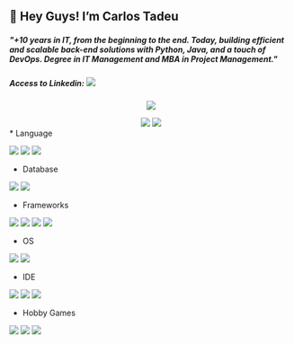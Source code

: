 ## :wave: Hey Guys! I’m Carlos Tadeu </p>

##### "+10 years in IT, from the beginning to the end. Today, building efficient and scalable back-end solutions with Python, Java, and a touch of DevOps. Degree in IT Management and MBA in Project Management."


##### Access to Linkedin: <a href="https://www.linkedin.com/in/carlos-tadeu-944766101/"><img src="https://img.shields.io/badge/LinkedIn-0077B5?style=for-the-badge&logo=linkedin&logoColor=white"></a>

   
<!-- Info    -->
<div>
   <p align="center">
      <img src="https://github-readme-streak-stats.herokuapp.com/?user=carlosfilho1&show_icons=true&theme=dracula"/>
   </p>
</div>

<div align="center"> 
      <img float="left" src="https://github-readme-stats.vercel.app/api?username=carlosfilho1&show_icons=true&theme=dracula"/>
      <img float="right" src="https://github-readme-stats.vercel.app/api/top-langs/?username=carlosfilho1&layout=compact&theme=dracula"/>

</div>
   

<!--    <br><br><br><br><br><br><br><br><br><br><br> -->
   
<!--  Info END   -->



<div>
   <div class="left">
* Language
<p>
   <a>
      <img src="https://img.shields.io/badge/Java-ED8B00?style=for-the-badge&logo=java&logoColor=white"> <!--Java-->
      <img src="https://img.shields.io/badge/JavaScript-323330?style=for-the-badge&logo=javascript&logoColor=F7DF1E"> <!--JavaScript-->
      <img src="https://img.shields.io/badge/Python-3776AB?style=for-the-badge&logo=python&logoColor=white"> <!--CShape-->
   </a>
</p>
   </div>
   
   
</div>
     
* Database
<p>
   <a>
      <img src="https://img.shields.io/badge/MySQL-00000F?style=for-the-badge&logo=mysql&logoColor=white"> <!--MySql-->
      <img src="https://img.shields.io/badge/PostgreSQL-316192?style=for-the-badge&logo=postgresql&logoColor=white"> <!--PostgreSQL-->

   </a>
</p>

* Frameworks
<p>
   <a>
      <img src="https://img.shields.io/badge/Bootstrap-563D7C?style=for-the-badge&logo=bootstrap&logoColor=white"> <!--bootstrap-->
      <img src="https://img.shields.io/badge/Spring_Boot-F2F4F9?style=for-the-badge&logo=spring-boot"> <!--Spring Boot-->
      <img src="https://img.shields.io/badge/Git-F05032?style=for-the-badge&logo=git&logoColor=white"> <!--Git -->
      <img src="https://img.shields.io/badge/django-%23092E20.svg?style=for-the-badge&logo=django&logoColor=white"> <!--Django -->
   </a>
</p>

* OS
<p>
   <a>
      <img src="https://img.shields.io/badge/Windows-0078D6?style=for-the-badge&logo=windows&logoColor=white"> <!--Windows-->
      <img src="https://img.shields.io/badge/Ubuntu-E95420?style=for-the-badge&logo=ubuntu&logoColor=white"> <!--Ubuntu-->

   </a>
</p>

* IDE
<p>
   <a>
      <img src="https://img.shields.io/badge/Visual_Studio_Code-0078D4?style=for-the-badge&logo=visual%20studio%20code&logoColor=white"> <!--Visual Code-->
      <img src="https://img.shields.io/badge/IntelliJIDEA-000000.svg?style=for-the-badge&logo=intellij-idea&logoColor=white"> <!--Interllij-->
      <img src="https://img.shields.io/badge/sublime_text-%23575757.svg?&style=for-the-badge&logo=sublime-text&logoColor=important"> <!--Sublime-->

   </a>
</p>

* Hobby Games
<p>
   <a>
      <img src="https://img.shields.io/badge/Riot_Games-D32936?style=for-the-badge&logo=riot-games&logoColor=white"> <!--RIOT -->
      <img src="https://img.shields.io/badge/PlayStation-003791?style=for-the-badge&logo=playstation&logoColor=white"> <!--PLaystation -->
      <img src="https://img.shields.io/badge/Steam-000000?style=for-the-badge&logo=steam&logoColor=white"> <!--Steam
   </a>
</p>
   
